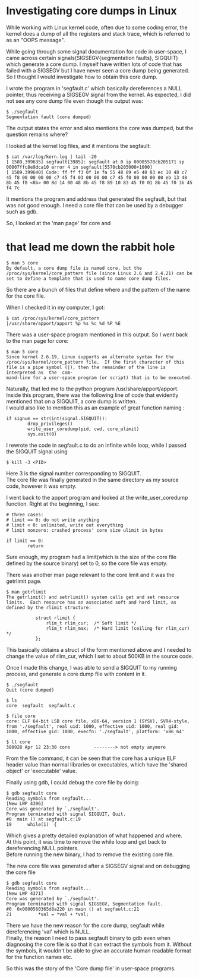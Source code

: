 # Investigating core dumps in Linux

While working with Linux kernel code, often due to some coding error, the kernel does a dump of all the registers and stack trace, which is referred to as an "OOPS message". <br>

While going through some signal documentation for code in user-space, I came across certain signals(SIGSEGV{segmentation faults}, SIGQUIT) which generate a core dump. I myself have written lots of code
that has failed with a SIGSEGV but I have never seen a core dump being generated. So I thought I would investigate how to obtain this core dump. <br>

I wrote the program in 'segfault.c' which basically dereferences a NULL pointer, thus receiving a SIGSEGV signal from the kernel. As expected, I did not see any core dump file even though the output was:
```
$ ./segfault
Segmentation fault (core dumped)
```
The output states the error and also mentions the core was dumped, but the question remains where? <br>

I looked at the kernel log files, and it mentions the segfault:
```
$ cat /var/log/kern.log | tail -20
[ 1589.399635] segfault[3985]: segfault at 0 ip 00005570cb205171 sp 00007ffc8e9dca10 error 4 in segfault[5570cb205000+1000]
[ 1589.399640] Code: ff ff f3 0f 1e fa 55 48 89 e5 48 83 ec 10 48 c7 45 f8 00 00 00 00 c7 45 f4 03 00 00 00 c7 45 f0 00 00 00 00 eb 13 48 8b 45 f8 <8b> 00 8d 14 00 48 8b 45 f8 89 10 83 45 f0 01 8b 45 f0 3b 45 f4 7c
```

It mentions the program and address that generated the segfault, but that was not good enough. I need a core file that can be used by a debugger such as gdb. <br>

So, I looked at the 'man page' for core and

# that lead me down the rabbit hole

```
$ man 5 core
By default, a core dump file is named core, but the /proc/sys/kernel/core_pattern file (since Linux 2.6 and 2.4.21) can be set to define a template that is used to name core dump files.
```
So there are a bunch of files that define where and the pattern of the name for the core file. <br>

When I checked it in my computer, I got:
```
$ cat /proc/sys/kernel/core_pattern 
|/usr/share/apport/apport %p %s %c %d %P %E
```
There was a user-space program mentioned in this output. So I went back to the man page for core:
```
$ man 5 core
Since kernel 2.6.19, Linux supports an alternate syntax for the /proc/sys/kernel/core_pattern file.  If the first character of this file is a pipe symbol (|), then the remainder of the line is interpreted as  the  com‐
mand-line for a user-space program (or script) that is to be executed.
```

Naturally, that led me to the python program /usr/share/apport/apport. Inside this program, there was the following line of code that evidently mentioned that on a SIGQUIT, a core dump is written. <br>
I would also like to mention this as an example of great function naming :
```
if signum == str(int(signal.SIGQUIT)):
        drop_privileges()
        write_user_coredump(pid, cwd, core_ulimit)
        sys.exit(0)

```
I rewrote the code in segfault.c to do an infinite while loop, while I passed the SIGQUIT signal using
```
$ kill -3 <PID> 
```
Here 3 is the signal number corresponding to SIGQUIT. <br>
The core file was finally generated in the same directory as my source code, however it was empty. <br>

I went back to the apport program and looked at the write\_user\_coredump function. Right at the beginning, I see:
```
# three cases:
# limit == 0: do not write anything
# limit < 0: unlimited, write out everything
# limit nonzero: crashed process' core size ulimit in bytes

if limit == 0:
        return

```
Sure enough, my program had a limit(which is the size of the core file defined by the source binary) set to 0, so the core file was empty. <br>

There was another man page relevant to the core limit and it was the getrlimit page.
```
$ man getrlimit
The getrlimit() and setrlimit() system calls get and set resource limits.  Each resource has an associated soft and hard limit, as defined by the rlimit structure:

           struct rlimit {
               rlim_t rlim_cur;  /* Soft limit */
               rlim_t rlim_max;  /* Hard limit (ceiling for rlim_cur) */
           };

```
This basically obtains a struct of the form mentioned above and I needed to change the value of rlim\_cur, which I set to about 500KB in the source code. <br>

Once I made this change, I was able to send a SIGQUIT to my running process, and generate a core dump file with content in it.
```
$ ./segfault
Quit (core dumped)

$ ls
core  segfault  segfault.c

$ file core
core: ELF 64-bit LSB core file, x86-64, version 1 (SYSV), SVR4-style, from './segfault', real uid: 1000, effective uid: 1000, real gid: 1000, effective gid: 1000, execfn: './segfault', platform: 'x86_64'

$ ll core
380928 Apr 12 23:30 core         --------> not empty anymore
```
From the file command, it can be seen that the core has a unique ELF header value than normal libraries or executables, which have the 'shared object' or 'executable' value. <br>

Finally using gdb, I could debug the core file by doing:
```
$ gdb segfault core
Reading symbols from segfault...
[New LWP 4306]
Core was generated by `./segfault'.
Program terminated with signal SIGQUIT, Quit.
#0  main () at segfault.c:19
19	    while(1)  {

```
Which gives a pretty detailed explanation of what happened and where. <br>
At this point, it was time to remove the while loop and get back to dereferencing NULL pointers. <br>
Before running the new binary, I had to remove the existing core file. <br>

The new core file was generated after a SIGSEGV signal and on debugging the core file
```
$ gdb segfault core
Reading symbols from segfault...
[New LWP 4371]
Core was generated by `./segfault'.
Program terminated with signal SIGSEGV, Segmentation fault.
#0  0x0000560365d8a220 in main () at segfault.c:21
21	        *val = *val + *val;

```
There we have the new reason for the core dump, segfault while dereferencing 'val' which is NULL. <br>
Finally, the reason I need to pass segfault binary to gdb even when diagnosing the core file is so that it can extract the symbols from it. Without the symbols, it wouldn't be able to give an accurate human readable format for the function names etc. <br>

So this was the story of the 'Core dump file' in user-space programs. 

